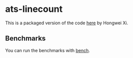 # ats-linecount

This is a packaged version of the code
[here](https://github.com/githwxi/ATS-Postiats/blob/master/doc/EXAMPLE/MISC/wclines.dats)
by Hongwei Xi.

## Benchmarks

You can run the benchmarks with [bench](https://github.com/Gabriel439/bench).
